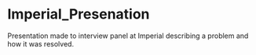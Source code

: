 # Imperial_Presenation
Presentation made to interview panel at Imperial describing a problem and how it was resolved.
